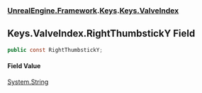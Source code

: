 ### [UnrealEngine.Framework](./UnrealEngine-Framework.md 'UnrealEngine.Framework').[Keys](./UnrealEngine-Framework-Keys.md 'UnrealEngine.Framework.Keys').[Keys.ValveIndex](./UnrealEngine-Framework-Keys-ValveIndex.md 'UnrealEngine.Framework.Keys.ValveIndex')
## Keys.ValveIndex.RightThumbstickY Field
  
```csharp
public const RightThumbstickY;
```
#### Field Value
[System.String](https://docs.microsoft.com/en-us/dotnet/api/System.String 'System.String')  
